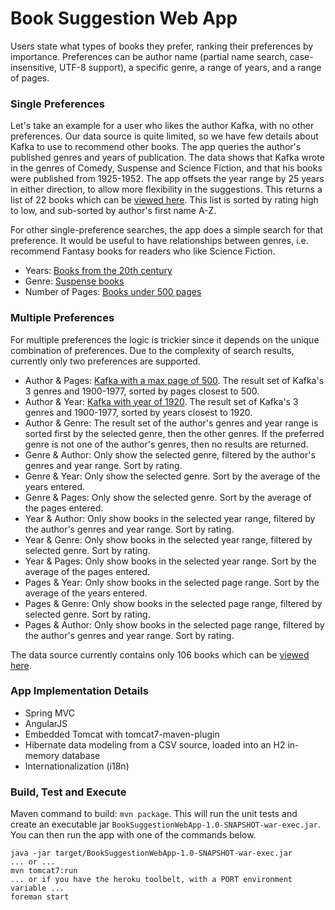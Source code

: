 # Book Suggestion Web App

Users state what types of books they prefer, ranking their preferences by importance. Preferences can be author name (partial name search, case-insensitive, UTF-8 support), a specific genre, a range of years, and a range of pages.

### Single Preferences
Let's take an example for a user who likes the author Kafka, with no other preferences. Our data source is quite limited, so we have few details about Kafka to use to recommend other books. The app queries the author's published genres and years of publication. The data shows that Kafka wrote in the genres of Comedy, Suspense and Science Fiction, and that his books were published from 1925-1952. The app offsets the year range by 25 years in either direction, to allow more flexibility in the suggestions. This returns a list of 22 books which can be [viewed here](https://book-suggestion-webapp.herokuapp.com/suggestions?preference1=Author&author=Kafka). This list is sorted by rating high to low, and sub-sorted by author's first name A-Z.

For other single-preference searches, the app does a simple search for that preference. It would be useful to have relationships between genres, i.e. recommend Fantasy books for readers who like Science Fiction. 
 * Years: [Books from the 20th century](https://book-suggestion-webapp.herokuapp.com/suggestions?preference1=Years&minYear=1900&maxYear=2000)
 * Genre: [Suspense books](https://book-suggestion-webapp.herokuapp.com/suggestions?preference1=Genre&genre=Drama)
 * Number of Pages: [Books under 500 pages](https://book-suggestion-webapp.herokuapp.com/suggestions?preference1=Pages&minPages=0&maxPages=500)

### Multiple Preferences
For multiple preferences the logic is trickier since it depends on the unique combination of preferences. Due to the complexity of search results, currently only two preferences are supported. 
 * Author & Pages: [Kafka with a max page of 500](https://book-suggestion-webapp.herokuapp.com/suggestions?preference1=Author&preference2=Pages&author=Kafka&minPages=0&maxPages=500). The result set of Kafka's 3 genres and 1900-1977, sorted by pages closest to 500.
 * Author & Year: [Kafka with year of 1920](https://book-suggestion-webapp.herokuapp.com/suggestions?preference1=Author&preference2=Years&author=Kafka&minYear=1920&maxYear=1920). The result set of Kafka's 3 genres and 1900-1977, sorted by years closest to 1920.
 * Author & Genre: The result set of the author's genres and year range is sorted first by the selected genre, then the other genres. If the preferred genre is not one of the author's genres, then no results are returned.
 * Genre & Author: Only show the selected genre, filtered by the author's genres and year range. Sort by rating.
 * Genre & Year: Only show the selected genre. Sort by the average of the years entered.
 * Genre & Pages: Only show the selected genre. Sort by the average of the pages entered.
 * Year & Author: Only show books in the selected year range, filtered by the author's genres and year range. Sort by rating.
 * Year & Genre: Only show books in the selected year range, filtered by selected genre. Sort by rating.
 * Year & Pages: Only show books in the selected year range. Sort by the average of the pages entered.
 * Pages & Year: Only show books in the selected page range. Sort by the average of the years entered.
 * Pages & Genre: Only show books in the selected page range, filtered by selected genre. Sort by rating.
 * Pages & Author: Only show books in the selected page range, filtered by the author's genres and year range. Sort by rating.

The data source currently contains only 106 books which can be [viewed here](https://book-suggestion-webapp.herokuapp.com/books).

### App Implementation Details
  * Spring MVC
  * AngularJS
  * Embedded Tomcat with tomcat7-maven-plugin
  * Hibernate data modeling from a CSV source, loaded into an H2 in-memory database
  * Internationalization (i18n)

### Build, Test and Execute
Maven command to build: `mvn package`. This will run the unit tests and create an executable jar `BookSuggestionWebApp-1.0-SNAPSHOT-war-exec.jar`. You can then run the app with one of the commands below.
```
java -jar target/BookSuggestionWebApp-1.0-SNAPSHOT-war-exec.jar
... or ...
mvn tomcat7:run
... or if you have the heroku toolbelt, with a PORT environment variable ...
foreman start
```
